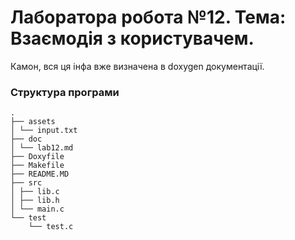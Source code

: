 # Лаборатора робота №12. Тема: Взаємодія з користувачем.

Камон, вся ця інфа вже визначена в doxygen документації.

### Структура програми

```
.
├── assets
│ └── input.txt
├── doc
│ └── lab12.md
├── Doxyfile
├── Makefile
├── README.MD
├── src
│ ├── lib.c
│ ├── lib.h
│ └── main.c
└── test
    └── test.c

```